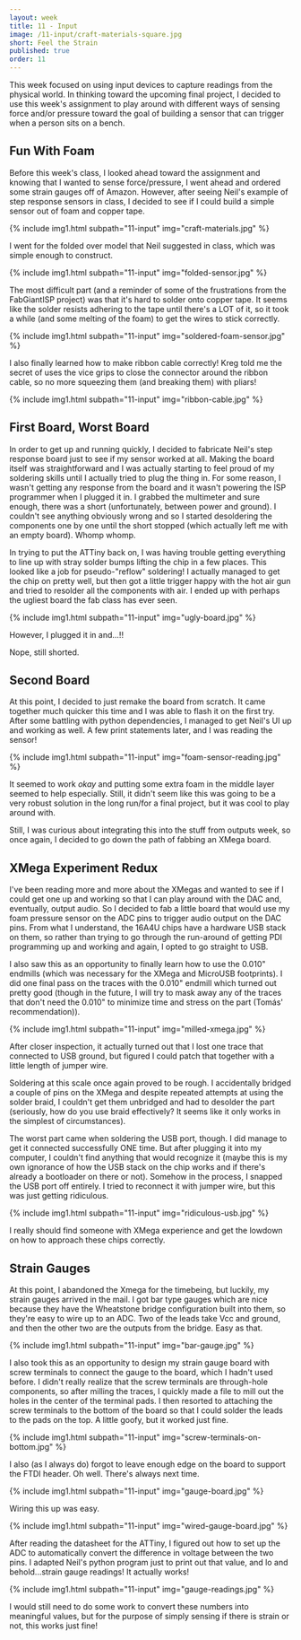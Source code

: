```yaml
---
layout: week
title: 11 - Input
image: /11-input/craft-materials-square.jpg
short: Feel the Strain
published: true
order: 11
---
```


This week focused on using input devices to capture readings from the physical world. In thinking toward the upcoming final project, I decided to use this week's assignment to play around with different ways of sensing force and/or pressure toward the goal of building a sensor that can trigger when a person sits on a bench.

## Fun With Foam

Before this week's class, I looked ahead toward the assignment and knowing that I wanted to sense force/pressure, I went ahead and ordered some strain gauges off of Amazon. However, after seeing Neil's example of step response sensors in class, I decided to see if I could build a simple sensor out of foam and copper tape.

{% include img1.html subpath="11-input" img="craft-materials.jpg" %}

I went for the folded over model that Neil suggested in class, which was simple enough to construct.

{% include img1.html subpath="11-input" img="folded-sensor.jpg" %}

The most difficult part (and a reminder of some of the frustrations from the FabGiantISP project) was that it's hard to solder onto copper tape. It seems like the solder resists adhering to the tape until there's a LOT of it, so it took a while (and some melting of the foam) to get the wires to stick correctly.

{% include img1.html subpath="11-input" img="soldered-foam-sensor.jpg" %}

I also finally learned how to make ribbon cable correctly! Kreg told me the secret of uses the vice grips to close the connector around the ribbon cable, so no more squeezing them (and breaking them) with pliars!

{% include img1.html subpath="11-input" img="ribbon-cable.jpg" %}

## First Board, Worst Board

In order to get up and running quickly, I decided to fabricate Neil's step response board just to see if my sensor worked at all. Making the board itself was straightforward and I was actually starting to feel proud of my soldering skills until I actually tried to plug the thing in. For some reason, I wasn't getting any response from the board and it wasn't powering the ISP programmer when I plugged it in. I grabbed the multimeter and sure enough, there was a short (unfortunately, between power and ground). I couldn't see anything obviously wrong and so I started desoldering the components one by one until the short stopped (which actually left me with an empty board). Whomp whomp.

In trying to put the ATTiny back on, I was having trouble getting everything to line up with stray solder bumps lifting the chip in a few places. This looked like a job for pseudo-"reflow" soldering! I actually managed to get the chip on pretty well, but then got a little trigger happy with the hot air gun and tried to resolder all the components with air. I ended up with perhaps the ugliest board the fab class has ever seen.

{% include img1.html subpath="11-input" img="ugly-board.jpg" %}

However, I plugged it in and...!!

Nope, still shorted.

## Second Board

At this point, I decided to just remake the board from scratch. It came together much quicker this time and I was able to flash it on the first try. After some battling with python dependencies, I managed to get Neil's UI up and working as well. A few print statements later, and I was reading the sensor!

{% include img1.html subpath="11-input" img="foam-sensor-reading.jpg" %}

It seemed to work *okay* and putting some extra foam in the middle layer seemed to help especially. Still, it didn't seem like this was going to be a very robust solution in the long run/for a final project, but it was cool to play around with.

Still, I was curious about integrating this into the stuff from outputs week, so once again, I decided to go down the path of fabbing an XMega board.

## XMega Experiment Redux

I've been reading more and more about the XMegas and wanted to see if I could get one up and working so that I can play around with the DAC and, eventually, output audio. So I decided to fab a little board that would use my foam pressure sensor on the ADC pins to trigger audio output on the DAC pins. From what I understand, the 16A4U chips have a hardware USB stack on them, so rather than trying to go through the run-around of getting PDI programming up and working and again, I opted to go straight to USB.

I also saw this as an opportunity to finally learn how to use the 0.010" endmills (which was necessary for the XMega and MicroUSB footprints). I did one final pass on the traces with the 0.010" endmill which turned out pretty good (though in the future, I will try to mask away any of the traces that don't need the 0.010" to minimize time and stress on the part (Tom&aacute;s' recommendation)).

{% include img1.html subpath="11-input" img="milled-xmega.jpg" %}

After closer inspection, it actually turned out that I lost one trace that connected to USB ground, but figured I could patch that together with a little length of jumper wire.

Soldering at this scale once again proved to be rough. I accidentally bridged a couple of pins on the XMega and despite repeated attempts at using the solder braid, I couldn't get them unbridged and had to desolder the part (seriously, how do you use braid effectively? It seems like it only works in the simplest of circumstances).

The worst part came when soldering the USB port, though. I did manage to get it connected successfully ONE time. But after plugging it into my computer, I couldn't find anything that would recognize it (maybe this is my own ignorance of how the USB stack on the chip works and if there's already a bootloader on there or not). Somehow in the process, I snapped the USB port off entirely. I tried to reconnect it with jumper wire, but this was just getting ridiculous.

{% include img1.html subpath="11-input" img="ridiculous-usb.jpg" %}

I really should find someone with XMega experience and get the lowdown on how to approach these chips correctly.

## Strain Gauges

At this point, I abandoned the Xmega for the timebeing, but luckily, my strain gauges arrived in the mail. I got bar type gauges which are nice because they have the Wheatstone bridge configuration built into them, so they're easy to wire up to an ADC. Two of the leads take Vcc and ground, and then the other two are the outputs from the bridge. Easy as that.

{% include img1.html subpath="11-input" img="bar-gauge.jpg" %}

I also took this as an opportunity to design my strain gauge board with screw terminals to connect the gauge to the board, which I hadn't used before. I didn't really realize that the screw terminals are through-hole components, so after milling the traces, I quickly made a file to mill out the holes in the center of the terminal pads. I then resorted to attaching the screw terminals to the bottom of the board so that I could solder the leads to the pads on the top. A little goofy, but it worked just fine.

{% include img1.html subpath="11-input" img="screw-terminals-on-bottom.jpg" %}

I also (as I always do) forgot to leave enough edge on the board to support the FTDI header. Oh well. There's always next time.

{% include img1.html subpath="11-input" img="gauge-board.jpg" %}

Wiring this up was easy.

{% include img1.html subpath="11-input" img="wired-gauge-board.jpg" %}

After reading the datasheet for the ATTiny, I figured out how to set up the ADC to automatically convert the difference in voltage between the two pins. I adapted Neil's python program just to print out that value, and lo and behold...strain gauge readings! It actually works!

{% include img1.html subpath="11-input" img="gauge-readings.jpg" %}

I would still need to do some work to convert these numbers into meaningful values, but for the purpose of simply sensing if there is strain or not, this works just fine!